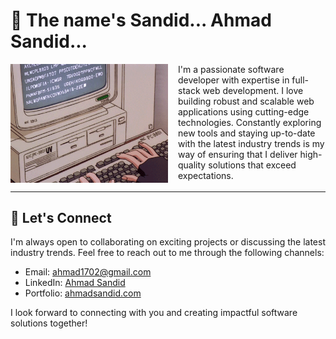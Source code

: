 # 🧐 The name's Sandid... Ahmad Sandid...

<div style="display:flex;gap:1rem;">
<img src="./assets/typing.gif" height="auto" width="50%" />
<div width="50%">
    I'm a passionate software developer with expertise in full-stack web development. I love building robust and scalable web applications using cutting-edge technologies. Constantly exploring new tools and staying up-to-date with the latest industry trends is my way of ensuring that I deliver high-quality solutions that exceed expectations.
</div>
</div>

---

## 💬 Let's Connect

I'm always open to collaborating on exciting projects or discussing the latest industry trends. Feel free to reach out to me through the following channels:

- Email: [ahmad1702@gmail.com](mailto:ahmad1702@gmail.com)
- LinkedIn: [Ahmad Sandid](https://www.linkedin.com/in/ahmad-sandid-485b59164/)
- Portfolio: [ahmadsandid.com](https://www.ahmadsandid.com)

I look forward to connecting with you and creating impactful software solutions together!
